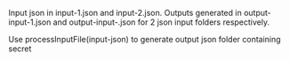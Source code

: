Input json in input-1.json and input-2.json. 
Outputs generated in output-input-1.json and output-input-.json for 2 json input folders respectively.

Use processInputFile(input-json) to generate output json folder containing secret 
